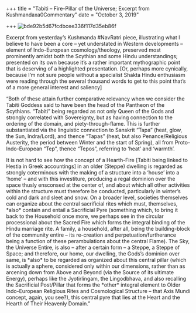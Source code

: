 +++
title = "Tabiti – Fire-Pillar of the Universe; Excerpt from Kushmandaxa0Commentary"
date = "October 3, 2019"

+++
![bde92b5d67fcdbcee336f117d35eb86f](https://aryaakasha.files.wordpress.com/2019/10/bde92b5d67fcdbcee336f117d35eb86f.jpg?w=676)

Excerpt from yesterday’s Kushmanda #NavRatri piece, illustrating what I
believe to have been a core – yet understated in Western developments –
element of Indo-European cosmology/theology, preserved most prominently
amidst both the Scythian and some Hindu understandings; presented on its
own because it’s a rather important mythographic point that is deserving
of a highlighted presentation. \[Or, perhaps more cynically, because I’m
not sure people without a specialist Shakta Hindu enthusiasm were
reading through the several thousand words to get to this point that’s
of a more general interest and saliency\]

“Both of these attain further comparative relevancy when we consider the
Tabiti Goddess said to have been the head of the Pantheon of the
Scythians. “Tabiti” being regarded as not only Queen of the Gods and
strongly correlated with Sovereignty, but as having connection to the
ordering of the domain, and piety-through-flame. This is further
substantiated via the linguistic connection to Sanskrit “Tapa” (heat,
glow, the Sun, Indra/Lord), and thence “Tapas” (heat, but also
Penance/Religious Austerity, the period between Winter and the start of
Spring), all from Proto-Indo-European “Tep”, thence “Tepos”, referring
to ‘heat’ and ‘warmth’.

It is not hard to see how the concept of a Hearth-Fire \[Tabiti being
linked to Hestia in Greek accountings\] in an older (Steppe) dwelling is
regarded as strongly coterminous with the making of a structure into a
‘house’ into a ‘home’ – and with this investiture, producing a regal
dominion over the space thusly ensconsed at the center of, and about
which all other activities within the structure must therefore be
conducted, particularly in winter’s cold and dark and sleet and snow. On
a broader level, societies themselves can organize about the central
sacrificial rites which must, themselves, \*also\* contain and entail a
Sacrificial Pyre (something which, to bring it back to the Household
once more, we perhaps see in the circular processional about the Sacred
Fire which forms the integral binding of the Hindu marriage rite. A
family, a household, after all, being the building-block of the
community entire – its re-creation and perpetuation/furtherance being a
function of these perambulations about the central Flame). The Sky, the
Universe Entire, is also – after a certain form – a Steppe, a Steppe of
Space; and therefore, our home, our dwelling, the Gods’s dominion over
same, is \*also\* to be regarded as organized about this central pillar
(which is actually a sphere, considered only within our dimensions,
rather than as arcening down from Above and Beyond (via the Source of
its ultimate Energy), perhaps like the Jyotirlingam, the Lingodbhava,
and also recalling the Sacrificial Post/Pillar that forms the \*other\*
integral element to Older Indo-European Religious Rites and Cosmological
Structure – that Axis Mundi concept, again, you see?), this central pyre
that lies at the Heart and the Hearth of Their Heavenly Domain.”

